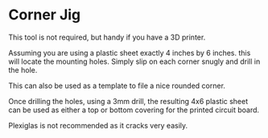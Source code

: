 # Corner Jig
This tool is not required, but handy if you have a 3D printer.

Assuming you are using a plastic sheet exactly 4 inches by 6 inches. this will locate the mounting holes. Simply slip on each corner snugly and drill in the hole. 

This can also be used as a template to file a nice rounded corner.

Once drilling the holes, using a 3mm drill, the resulting 4x6 plastic sheet can be used as either a top or bottom covering for the printed circuit board.

Plexiglas is not recommended as it cracks very easily.
